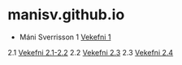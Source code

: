 # manisv.github.io
* Máni Sverrisson
1 [Vekefni 1](https://manisv.github.io/Verkefni_1/)

2.1 [Vekefni 2.1-2.2](https://manisv.github.io/Verkefni_2/Verkefni-21-22/)
  2.2 [Vekefni 2.3](https://manisv.github.io/Verkefni_2/verkefni-23/)
  2.3 [Vekefni 2.4](https://manisv.github.io/Verkefni_2/verkefni-24/)
